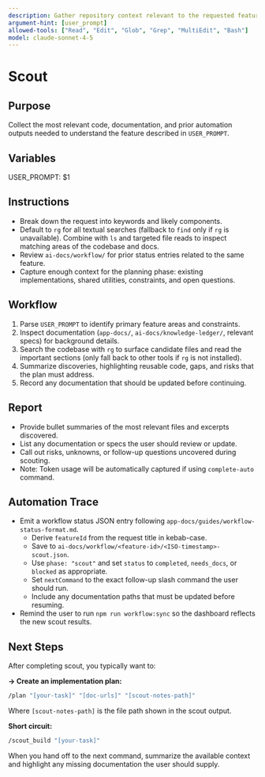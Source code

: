 ```yaml
---
description: Gather repository context relevant to the requested feature
argument-hint: [user_prompt]
allowed-tools: ["Read", "Edit", "Glob", "Grep", "MultiEdit", "Bash"]
model: claude-sonnet-4-5
---
```


# Scout

## Purpose
Collect the most relevant code, documentation, and prior automation outputs needed to understand the feature described in `USER_PROMPT`.

## Variables
USER_PROMPT: $1

## Instructions
- Break down the request into keywords and likely components.
- Default to `rg` for all textual searches (fallback to `find` only if `rg` is unavailable). Combine with `ls` and targeted file reads to inspect matching areas of the codebase and docs.
- Review `ai-docs/workflow/` for prior status entries related to the same feature.
- Capture enough context for the planning phase: existing implementations, shared utilities, constraints, and open questions.

## Workflow
1. Parse `USER_PROMPT` to identify primary feature areas and constraints.
2. Inspect documentation (`app-docs/`, `ai-docs/knowledge-ledger/`, relevant specs) for background details.
3. Search the codebase with `rg` to surface candidate files and read the important sections (only fall back to other tools if `rg` is not installed).
4. Summarize discoveries, highlighting reusable code, gaps, and risks that the plan must address.
5. Record any documentation that should be updated before continuing.

## Report
- Provide bullet summaries of the most relevant files and excerpts discovered.
- List any documentation or specs the user should review or update.
- Call out risks, unknowns, or follow-up questions uncovered during scouting.
- Note: Token usage will be automatically captured if using `complete-auto` command.

## Automation Trace
- Emit a workflow status JSON entry following `app-docs/guides/workflow-status-format.md`.
  - Derive `featureId` from the request title in kebab-case.
  - Save to `ai-docs/workflow/<feature-id>/<ISO-timestamp>-scout.json`.
  - Use `phase: "scout"` and set `status` to `completed`, `needs_docs`, or `blocked` as appropriate.
  - Set `nextCommand` to the exact follow-up slash command the user should run.
  - Include any documentation paths that must be updated before resuming.
- Remind the user to run `npm run workflow:sync` so the dashboard reflects the new scout results.

## Next Steps
After completing scout, you typically want to:

**→ Create an implementation plan:**
```bash
/plan "[your-task]" "[doc-urls]" "[scout-notes-path]"
```

Where `[scout-notes-path]` is the file path shown in the scout output.

**Short circuit:**
```bash
/scout_build "[your-task]"
```

When you hand off to the next command, summarize the available context and highlight any missing documentation the user should supply.
